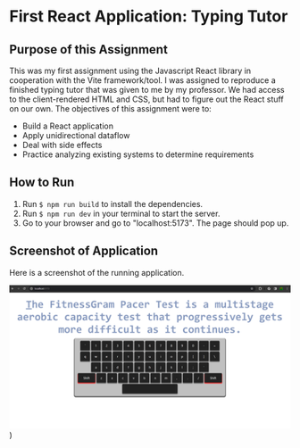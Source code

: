 
# First React Application: Typing Tutor

## Purpose of this Assignment
This was my first assignment using the Javascript React library in cooperation with the Vite framework/tool. I was assigned to reproduce a finished typing tutor that was given to me by my professor. We had access to the client-rendered HTML and CSS, but had to figure out the React stuff on our own. The objectives of this assignment were to:
  * Build a React application
  * Apply unidirectional dataflow
  * Deal with side effects
  * Practice analyzing existing systems to determine requirements

## How to Run
1. Run `$ npm run build` to install the dependencies.
2. Run `$ npm run dev` in your terminal to start the server.
3. Go to your browser and go to "localhost:5173". The page should pop up.

## Screenshot of Application
Here is a screenshot of the running application.

![Application](./README%20Assets/app_screenie.png))